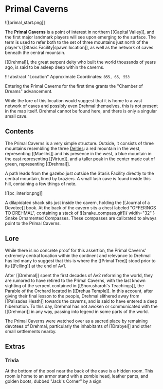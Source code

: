 # Primal Caverns

![[primal_start.png]]

The **Primal Caverns** is a point of interest in northern [[Capital Valley]], and the first major landmark players will see upon emerging to the surface. The term is used to refer both to the set of three mountains just north of the player's [[Stasis Facility|spawn location]], as well as the network of caves beneath the central mountain.

[[Drehmal]], the great serpent deity who built the world thousands of years ago, is said to be asleep deep within the caverns. 

!!! abstract "Location"
    Approximate Coordinates: `855, 65, 553`

Entering the Primal Caverns for the first time grants the "Chamber of Dreams" advancement.

While the lore of this location would suggest that it is home to a vast network of caves and possibly even Drehmal themselves, this is not present in the map itself. Drehmal cannot be found here, and there is only a singular small cave.

## Contents

The Primal Caverns is a very simple structure. Outside, it consists of three mountains resembling the three [Deities](/Lore/Higher_Beings/Deities/): a red mountain in the west, representing [[Maelihs]] and his presence in the west, a blue mountain in the east representing [[Virtuo]], and a taller peak in the center made out of green, representing [[Drehmal]].

A path leads from the gazebo just outside the Stasis Facility directly to the central mountain, lined by braziers. A small lush cave is found inside this hill, containing a few things of note.

![[pc_interior.png]]

A dilapidated shack sits just inside the cavern, holding the [[Journal of a Devotee]] book. At the back of the cavern sits a chest labeled "OFFERINGS TO DREHMAL", containing a stack of ![[snake_compass.gif]]{ width="32" } Snake Ornamented Compasses. These compasses are calibrated to always point to the Primal Caverns.

## Lore

While there is no concrete proof for this assertion, the Primal Caverns' extremely central location within the continent and relevance to Drehmal has led many to suggest that this is where the [[Primal Tree]] stood prior to its [[Felling]] at the end of Av1.

After [[Drehmal]] spent the first decades of Av2 reforming the world, they are rumored to have retired to the Primal Caverns, with the last known sighting of the serpent contained in [[Shorusharoh's Teachings]], the Parable of the Orchard located in [[Drehua Temple]]. In this account, after giving their final lesson to the people, Drehmal slithered away from [[Palisades Heath]] towards the caverns, and is said to have entered a deep hibernation. To this day, Drehmal has not awoken or communicated with the [[Drehmari]] in any way, passing into legend in some parts of the world.

The Primal Caverns were watched over as a sacred place by remaining devotees of Drehmal, particularly the inhabitants of [[Drabyel]] and other small settlements nearby.

## Extras

### Trivia

At the bottom of the pool near the back of the cave is a hidden room. This room is home to an armor stand with a zombie head, leather pants, and golden boots, dubbed "Jack's Corner" by a sign.
